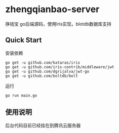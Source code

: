 # zhengqianbao-server
挣钱宝 go后端源码，使用Iris实现，blotdb数据库支持

## Quick Start

安装依赖

```
go get -u github.com/kataras/iris
go get -u github.com/iris-contrib/middleware/jwt
go get -u github.com/dgrijalva/jwt-go
go get -u github.com/boltdb/bolt
```

运行

```
go run main.go
```

## 使用说明

后台代码目前已经挂在到腾讯云服务器
